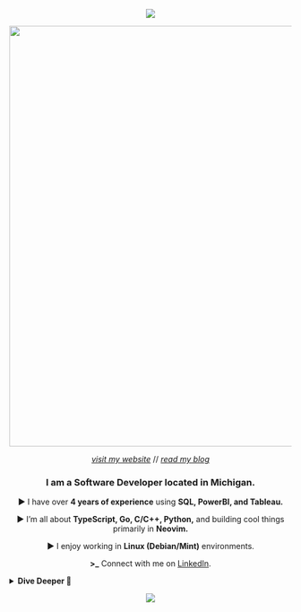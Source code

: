 <p align="center">
  <img src="https://capsule-render.vercel.app/api?type=waving&height=170&color=gradient&text=About%20Me&reversal=false&section=header&fontAlign=50&fontAlignY=44&animation=twinkling"/>
</p>
<p align="center">
  <a href="#"><img width="750px" src="https://readme-typing-svg.herokuapp.com?font=Ubuntu&color=ffffff&size=22&center=true&lines=Hey+there!+👋;Thanks+for+visiting+my+profile+🙏;Glad+you+stopped+by+🙂;Check+out+my+projects+✨;Let’s+connect++🤝;Have+a+fantastic+day!+🌟"></a>
</p>
<div align="center">

[_visit my website_](https://nickstambaugh.vercel.app/) // [_read my blog_](https://nickstambaugh.vercel.app/posts)
<h3><b>I am a Software Developer located in Michigan.</b></h3>

**►** I have over **4 years of experience** using **SQL, PowerBI, and Tableau.**

**►** I’m all about **TypeScript, Go, C/C++, Python,** and building cool things primarily in **Neovim.**

**►** I enjoy working in **Linux (Debian/Mint)** environments.

**\>\_** Connect with me on [LinkedIn](https://www.linkedin.com/in/nick-s-694241139/).
</div>

<details>
<summary><b> Dive Deeper 🤿</b></summary>
  <h3><b>Tech I Love 💻</b></h3>

![C#](https://img.shields.io/badge/.NET_and_C%23-512BD4?style=for-the-badge&logo=dotnet&logoColor=white)
![Linux Debian](https://img.shields.io/badge/Debian-A81D33?style=for-the-badge&logo=debian&logoColor=white)
![Lua](https://img.shields.io/badge/Lua-2C2D72?style=for-the-badge&logo=Lua&logoColor=white)
![C](https://img.shields.io/badge/C-00599C?style=for-the-badge&logo=c&logoColor=white)
![Astro](https://img.shields.io/badge/astro-BC52EE?style=for-the-badge&logo=astro&logoColor=white)
![Linux Mint](https://img.shields.io/badge/Linux_Mint-86BE43?style=for-the-badge&logo=Linux-Mint&logoColor=white)
![Go](https://img.shields.io/badge/Go-00ADD8?style=for-the-badge&logo=go&logoColor=white)
![Python](https://img.shields.io/badge/Python-3776AB?style=for-the-badge&logo=python&logoColor=white)
![TS](https://img.shields.io/badge/TypeScript-007ACC?style=for-the-badge&logo=typescript&logoColor=white)
![SQLite](https://img.shields.io/badge/SQLite-07405E?style=for-the-badge&logo=sqlite&logoColor=white)
<details>
<summary><b>Socials and Contact 📨</b></summary>
<br>
<div align="center">
  
![](https://komarev.com/ghpvc/?username=alteryx-motives&color=orange&style=flat&base=6000&abbreviated=true) <img src="https://img.shields.io/github/stars/sieep-coding?label=Stars" alt="stars">

[![Website](https://img.shields.io/badge/Website-blue?style=for-the-badge&logo=About.me&logoColor=white)](https://nickstambaugh.vercel.app/)
[![Blog](https://img.shields.io/badge/Blog-white?style=for-the-badge&logoColor=black)](https://nickstambaugh.vercel.app/posts)
[![Resume](https://img.shields.io/badge/Resume-purple?style=for-the-badge&logo=ProtonDrive&logoColor=white)](https://github.com/Sieep-Coding/sieep-coding.github.io/blob/main/public/resume.pdf)
[![Steam](https://img.shields.io/badge/steam-white?style=for-the-badge&logo=steam&logoColor=black)](https://steamcommunity.com/id/fieaoe98034512u5901)
[![Linkedin](https://img.shields.io/badge/LinkedIn-0077B5?style=for-the-badge&logo=linkedin&logoColor=white)](https://www.linkedin.com/in/nick-s-694241139/)
[![Discord](https://img.shields.io/badge/Discord:sieep00-5865F2?style=for-the-badge&logo=Discord&logoColor=white)]()

<h4><b>Now Playing On Spotify 🎵</b></h4>

[![spotify-github-profile](https://spotify-github-profile.kittinanx.com/api/view?uid=31vvlos4gz23niyxpy34zuqkff6u&cover_image=true&theme=novatorem&show_offline=false&background_color=121212&interchange=false&bar_color=53b14f&bar_color_cover=true)](https://github.com/kittinan/spotify-github-profile)

#### Contact Me:
[![Email](https://img.shields.io/badge/Send_Me_An_Email-purple?style=for-the-badge&logo=ProtonMail&logoColor=white)](mailto:nickstambaugh@proton.me)
</div>
</details>
<details>
<summary><b>Top Projects 🥇 </b></summary>
<br>
  
[![ReadMe Card](https://github-readme-stats.vercel.app/api/pin/?username=sieep-coding&repo=snow-simulation&theme=dracula)](https://github.com/Sieep-Coding/snow-simulation)
[![ReadMe Card](https://github-readme-stats.vercel.app/api/pin/?username=sieep-coding&repo=todo-htmx-alpine-go&theme=dracula)](https://github.com/Sieep-Coding/todo-htmx-alpine-go)
[![ReadMe Card](https://github-readme-stats.vercel.app/api/pin/?username=sieep-coding&repo=notezone&theme=dracula)](https://github.com/Sieep-Coding/notezone/)
[![ReadMe Card](https://github-readme-stats.vercel.app/api/pin/?username=sieep-coding&repo=game-of-life-lua&theme=dracula)](https://github.com/Sieep-Coding/game-of-life-lua)
</details>

<details>
   
<summary><b>Tech I've Worked With In The Past 🔄 </b></summary>
<br>

![Tableau](https://img.shields.io/badge/Tableau-E97627?style=for-the-badge&logo=Tableau&logoColor=white)
![Flutter](https://img.shields.io/badge/Flutter-02569B?style=for-the-badge&logo=flutter&logoColor=white)
![Cmake](https://img.shields.io/badge/cmake-6D00CC?.svg?&style=for-the-badge&logo=cmake&logoColor=white)
![FFmpeg](https://img.shields.io/badge/ffmpeg-007808?style=for-the-badge&logo=ffmpeg&logoColor=white)
![Airtable](https://img.shields.io/badge/Airtable-18BFFF?style=for-the-badge&logo=Airtable&logoColor=white)
![Numpy](https://img.shields.io/badge/numpy-013243?style=for-the-badge&logo=numpy&logoColor=white)
![Stripe](https://img.shields.io/badge/stripe-008CDD?style=for-the-badge&logo=stripe&logoColor=white)
![Excel](https://img.shields.io/badge/Microsoft_Excel-217346?style=for-the-badge&logo=microsoft-excel&logoColor=white)
![Git](https://img.shields.io/badge/GIT-E44C30?style=for-the-badge&logo=git&logoColor=white)
![Obs](https://img.shields.io/badge/Obs_Studio-302E31?style=for-the-badge&logo=Obs-Studio&logoColor=white)
![Bash](https://img.shields.io/badge/GNU%20Bash-4EAA25?style=for-the-badge&logo=GNU%20Bash&logoColor=white)
![Powershell](https://img.shields.io/badge/powershell-5391FE?style=for-the-badge&logo=powershell&logoColor=white)
![Salesforce](https://img.shields.io/badge/Salesforce-00A1E0?style=for-the-badge&logo=Salesforce&logoColor=white)
![Cloudflare](https://img.shields.io/badge/Cloudflare-F38020?style=for-the-badge&logo=Cloudflare&logoColor=white)
![Jira](https://img.shields.io/badge/Jira-0052CC?style=for-the-badge&logo=Jira&logoColor=white)
![Gimp](https://img.shields.io/badge/Gimp-brown?style=for-the-badge&logo=Gimp&logoColor=white)
![Jira](https://img.shields.io/badge/Bitbucket-0747a6?style=for-the-badge&logo=bitbucket&logoColor=white)
![Linux](https://img.shields.io/badge/Linux-FCC624?style=for-the-badge&logo=linux&logoColor=black)
![Curl](https://img.shields.io/badge/curl-073551?style=for-the-badge&logo=curl&logoColor=white)
![Digital Ocean](https://img.shields.io/badge/Digital_Ocean-0080FF?style=for-the-badge&logo=DigitalOcean&logoColor=white)
![Wordpress](https://img.shields.io/badge/Wordpress-21759B?style=for-the-badge&logo=wordpress&logoColor=white)
![Mongodb](https://img.shields.io/badge/MongoDB-4EA94B?style=for-the-badge&logo=mongodb&logoColor=white)
![Audacity](https://img.shields.io/badge/Audacity-0000CC?style=for-the-badge&logo=audacity&logoColor=white)
![ProtonVPN](https://img.shields.io/badge/ProtonVPN-purple?style=for-the-badge&logo=ProtonVPN&logoColor=white)
![Hotjar](https://img.shields.io/badge/hotjar-FD3A5C?style=for-the-badge&logo=hotjar&logoColor=white)
![Supabase](https://img.shields.io/badge/Supabase-181818?style=for-the-badge&logo=supabase&logoColor=white)
![AE](https://img.shields.io/badge/Adobe%20after%20affects-CF96FD?style=for-the-badge&logo=Adobe%20after%20effects&logoColor=393665)
![Canva](https://img.shields.io/badge/Canva-%2300C4CC.svg?&style=for-the-badge&logo=Canva&logoColor=white)
![Android Studio](https://img.shields.io/badge/Android_Studio-3DDC84?style=for-the-badge&logo=android-studio&logoColor=white)
![PyCharm](https://img.shields.io/badge/PyCharm-000000.svg?&style=for-the-badge&logo=PyCharm&logoColor=white)
![Ableton](https://img.shields.io/badge/Ableton-FCC624?.svg?&style=for-the-badge&logo=Ableton&logoColor=white)
![Zoho](https://img.shields.io/badge/Zoho-E42527?style=for-the-badge&logo=Zoho&logoColor=white)

</details>

<details>
<summary><b>Data Cards 📈 </b></summary>
<br>

[![GitHub Streak](https://github-readme-streak-stats.herokuapp.com?user=Sieep-Coding&theme=dracula&border_radius=7)](https://git.io/streak-stats)

<a href="https://github.com/Sieep-Coding">
    <img alt="Sieep-Coding's Activity Graph" src="https://github-readme-activity-graph.vercel.app/graph?username=Sieep-Coding&theme=dracula&hide_border=true&area=true&area_color=c924b6">
  </a>

![Top Langs](https://github-readme-stats.vercel.app/api/top-langs/?username=sieep-coding&layout=compact&theme=dracula&hide=HTML&langs_count=10)

  <picture align="left">
    <source media="(prefers-color-scheme: dark)" srcset="https://github-profile-summary-cards.vercel.app/api/cards/repos-per-language?username=sieep-coding&theme=dracula&exclude=HTML">
    <source media="(prefers-color-scheme: light)"srcset="https://github-profile-summary-cards.vercel.app/api/cards/repos-per-language?username=sieep-coding&theme=dracula&exclude=HTML">
    <img alt="Repos per language" src="https://github-profile-summary-cards.vercel.app/api/cards/repos-per-language?username=sieep-coding&theme=dracula&exclude=HTML">
  </picture>
  <picture align="right">
    <source media="(prefers-color-scheme: dark)" srcset="https://github-profile-summary-cards.vercel.app/api/cards/most-commit-language?username=sieep-coding&theme=dracula&exclude=HTML">
    <source media="(prefers-color-scheme: light)"srcset="https://github-profile-summary-cards.vercel.app/api/cards/most-commit-language?username=sieep-coding&theme=dracula&exclude=HTML">
    <img alt="Most commit languages" src="https://github-profile-summary-cards.vercel.app/api/cards/most-commit-language?username=sieep-coding&theme=dracula&exclude=HTML">
  </picture>
<picture>
  <source media="(prefers-color-scheme: dark)" srcset="https://github-profile-summary-cards.vercel.app/api/cards/profile-details?username=sieep-coding&theme=dracula">
  <source media="(prefers-color-scheme: light)"srcset="https://github-profile-summary-cards.vercel.app/api/cards/profile-details?username=sieep-coding&theme=dracula">
  <img alt="My GitHub Stats" src="https://github-profile-summary-cards.vercel.app/api/cards/profile-details?username=Sieep-Coding&theme=dracula">
</picture>


<!--START_SECTION:waka-simple-->
<!--END_SECTION:waka-simple-->

<!--START_SECTION:waka-->
<!--END_SECTION:waka-->


![](http://github-profile-summary-cards.vercel.app/api/cards/productive-time?username=sieep-coding&theme=dracula&utcOffset=8)
![](http://github-profile-summary-cards.vercel.app/api/cards/stats?username=sieep-coding&theme=dracula)

![Nick's GitHub stats](https://github-readme-stats.vercel.app/api?username=sieep-coding&show_icons=true&theme=dracula&hide=contribs,prs)

[![roadmap.sh](https://roadmap.sh/card/tall/667b1494c19525099e698db6?variant=dark&roadmaps=aspnet-core%2Csql%2Ccpp%2Cgolang)](https://roadmap.sh/u/nicks)

![Leetcode Stats](https://leetcard.jacoblin.cool/sieep-coding?theme=dark)
</details>

<details>
 <summary><b>Extra</b> </summary>
 <br>

  ![Sieep-Coding](https://socialify.git.ci/Sieep-Coding/Sieep-Coding/image?font=Source%20Code%20Pro&language=1&name=1&pattern=Charlie%20Brown&theme=Dark)
 <img src="https://spotify-recently-played-readme.vercel.app/api?user=31vvlos4gz23niyxpy34zuqkff6u&count=5">

[![Readme Quotes](https://quotes-github-readme.vercel.app/api?type=square&theme=dracula&border=true&quote=LeetCode%20doesn%E2%80%99t%20support%20Lua%3F%20Give%20me%20the%20source%20code%2C%20I%E2%80%99ll%20add%20it%20myself.)](https://github.com/piyushsuthar/github-readme-quotes)

</details>
</details>
<p align="center">
  <img src="https://capsule-render.vercel.app/api?type=waving&height=230&width=100&color=gradient&text=Sieep%20Coding&reversal=true&section=footer&fontAlign=50&fontAlignY=70&animation=twinkling&desc=C,%20Go,%20Lua,%20and%20Python&descAlign=50&descAlignY=90"/>
</p>
